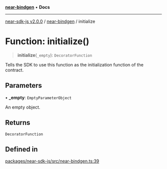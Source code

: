 [**near-bindgen**](../README.md) • **Docs**

***

[near-sdk-js v2.0.0](../../packages.md) / [near-bindgen](../README.md) / initialize

# Function: initialize()

> **initialize**(`_empty`): `DecoratorFunction`

Tells the SDK to use this function as the initialization function of the contract.

## Parameters

• **\_empty**: `EmptyParameterObject`

An empty object.

## Returns

`DecoratorFunction`

## Defined in

[packages/near-sdk-js/src/near-bindgen.ts:39](https://github.com/dim-daskalov/near-sdk-js/blob/8b4bf28d95f283732af5cb570c813f27cd93f7e4/packages/near-sdk-js/src/near-bindgen.ts#L39)
